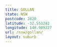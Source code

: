 ```yaml
---
title: GOLLAN
state: NSW
postcode: 2820
latitude: -32.553282
longitude: 148.989227
url: /nsw/gollan/
layout: suburb
---
```

